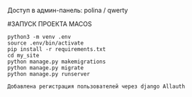 
Доступ в админ-панель: polina / qwerty

#ЗАПУСК ПРОЕКТА MACOS

```
python3 -m venv .env
source .env/bin/activate
pip install -r requirements.txt
cd my_site
python manage.py makemigrations
python manage.py migrate
python manage.py runserver
```
```
Добавлена регистрация пользователей через django Allauth
```


